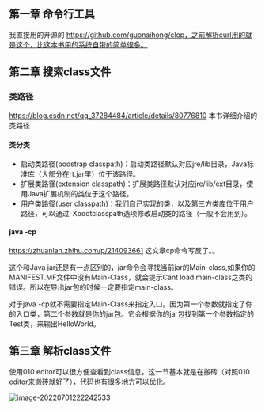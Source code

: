 ## 第一章 命令行工具

我直接用的开源的 https://github.com/guonaihong/clop，之前解析curl用的就是这个，比这本书用的系统自带的简单很多。

## 第二章 搜索class文件

### 类路径

https://blog.csdn.net/qq_37284484/article/details/80776810 本书详细介绍的类路径

#### 类分类

- 启动类路径(boostrap classpath)：启动类路径默认对应jre/lib目录，Java标准库（大部分在rt.jar里）位于该路径。
- 扩展类路径(extension classpath)：扩展类路径默认对应jre/lib/ext目录，使用Java扩展机制的类位于这个路径。
- 用户类路径(user classpath)：我们自己实现的类，以及第三方类库位于用户路径，可以通过-Xbootclasspath选项修改启动类的路径（一般不会用到）。

#### java -cp

https://zhuanlan.zhihu.com/p/214093661 这文章cp命令写反了。。

这个和Java jar还是有一点区别的，jar命令会寻找当前jar的Main-class,如果你的MANIFEST.MF文件中没有Main-Class，就会提示Cant load main-class之类的错误。所以在导出jar包的时候一定要指定main-class。

对于java -cp就不需要指定Main-Class来指定入口。因为第一个参数就指定了你的入口类，第二个参数就是你的jar包。它会根据你的jar包找到第一个参数指定的Test类，来输出HelloWorld。



## 第三章 解析class文件

使用010 editor可以很方便查看到class信息，这一节基本就是在搬砖（对照010 editor来搬砖就好了），代码也有很多地方可以优化。

![image-20220701222242533](/Users/leiyuchen/OneDrive/笔记/图片/image-20220701222242533.png)
